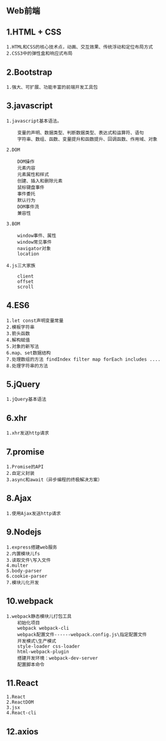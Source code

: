 ## Web前端

## 1.HTML + CSS

    1.HTML和CSS的核心技术点，动画、交互效果、传统浮动和定位布局方式
    2.CSS3中的弹性盒和响应式布局

## 2.Bootstrap

    1.强大、可扩展、功能丰富的前端开发工具包

## 3.javascript

    1.javascript基本语法。

        变量的声明、数据类型、判断数据类型、表达式和运算符、语句
        字符串、数组、函数、变量提升和函数提升、回调函数、作用域、对象

    2.DOM

        DOM操作
        元素内容
        元素属性和样式
        创建、插入和删除元素
        鼠标键盘事件
        事件委托
        默认行为
        DOM事件流
        兼容性

    3.BOM

        window事件、属性
        window常见事件
        navigator对象
        location

    4.js三大家族

        client
        offset
        scroll


## 4.ES6

    1.let const声明变量常量
    2.模板字符串
    3.箭头函数
    4.解构赋值
    5.对象的新写法
    6.map、set数据结构
    7.处理数组的方法 findIndex filter map forEach includes ....
    8.处理字符串的方法
    
## 5.jQuery

    1.jQuery基本语法

## 6.xhr

    1.xhr发送http请求

## 7.promise

    1.Promise的API
    2.自定义封装
    3.async和await（异步编程的终极解决方案）


## 8.Ajax

    1.使用Ajax发送http请求

## 9.Nodejs

    1.express搭建web服务
    2.内置模块儿fs
    3.读取文件\写入文件
    4.multer
    5.body-parser
    6.cookie-parser
    7.模块儿化开发

## 10.webpack

    1.webpack静态模块儿打包工具
        初始化项目
        webpack webpack-cli
        webpack配置文件------webpack.config.js\指定配置文件
        开发模式\生产模式
        style-loader css-loader
        html-webpack-plugin
        搭建开发环境：webpack-dev-server
        配置脚本命令

## 11.React

    1.React
    2.ReactDOM
    3.jsx
    4.React-cli

## 12.axios